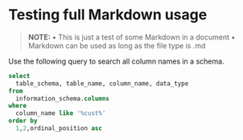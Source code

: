 # Testing full Markdown usage

> **NOTE:**
> • This is just a test of some Markdown in a document
> • Markdown can be used as long as the file type is .md


Use the following query to search all column names in a schema.
```sql
select
  table_schema, table_name, column_name, data_type
from
  information_schema.columns
where 
  column_name like '%cust%'
order by 
  1,2,ordinal_position asc
```
